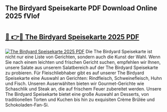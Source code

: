 ## The Birdyard Speisekarte PDF Download Online 2025 fVIof

# <h2><a href="http://gc67sj2.nevu.top/?p=The+Birdyard+Speisekarte">🔗 👉🔴 The Birdyard Speisekarte 2025 PDF</a></h2>

[![The Birdyard Speisekarte 2025 PDF](https://i.imgur.com/dBaPXMq.png)](http://gc67sj2.nevu.top/?p=The+Birdyard+Speisekarte)
Die The Birdyard Speisekarte ist nicht nur eine Liste von Gerichten, sondern auch die Kunst der Wahl. Wenn Sie nach einem leichten und frischen Gericht suchen, empfehlen wir Ihnen, unsere Salate aus unserem Salatbereich auf der The Birdyard Speisekarte zu probieren. Für Fleischliebhaber gibt es auf unserer The Birdyard Speisekarte eine Auswahl an Gerichten: Rindfleisch, Schweinefleisch, Huhn und Fisch. Unseren Auserwählten bieten wir Gourmet-Gerichte wie Schaschlik und Steak an, die auf frischem Feuer zubereitet werden. Unsere The Birdyard Speisekarte bietet eine große Auswahl an Desserts, von traditionellen Torten und Kuchen bis hin zu exquisiten Crème Brûlée und Schokoladen-Fan-Si.
